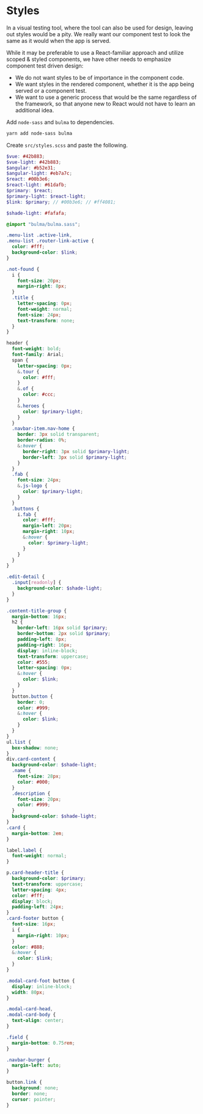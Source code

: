# Styles

In a visual testing tool, where the tool can also be used for design, leaving out styles would be a pity. We really want our component test to look the same as it would when the app is served.

While it may be preferable to use a React-familiar approach and utilize scoped & styled components, we have other needs to emphasize component test driven design:

- We do not want styles to be of importance in the component code.
- We want styles in the rendered component, whether it is the app being served or a component test.
- We want to use a generic process that would be the same regardless of the framework, so that anyone new to React would not have to learn an additional idea.

Add `node-sass` and `bulma` to dependencies.

```bash
yarn add node-sass bulma
```

Create `src/styles.scss` and paste the following.

```scss
$vue: #42b883;
$vue-light: #42b883;
$angular: #b52e31;
$angular-light: #eb7a7c;
$react: #00b3e6;
$react-light: #61dafb;
$primary: $react;
$primary-light: $react-light;
$link: $primary; // #00b3e6; // #ff4081;

$shade-light: #fafafa;

@import "bulma/bulma.sass";

.menu-list .active-link,
.menu-list .router-link-active {
  color: #fff;
  background-color: $link;
}

.not-found {
  i {
    font-size: 20px;
    margin-right: 8px;
  }
  .title {
    letter-spacing: 0px;
    font-weight: normal;
    font-size: 24px;
    text-transform: none;
  }
}

header {
  font-weight: bold;
  font-family: Arial;
  span {
    letter-spacing: 0px;
    &.tour {
      color: #fff;
    }
    &.of {
      color: #ccc;
    }
    &.heroes {
      color: $primary-light;
    }
  }
  .navbar-item.nav-home {
    border: 3px solid transparent;
    border-radius: 0%;
    &:hover {
      border-right: 3px solid $primary-light;
      border-left: 3px solid $primary-light;
    }
  }
  .fab {
    font-size: 24px;
    &.js-logo {
      color: $primary-light;
    }
  }
  .buttons {
    i.fab {
      color: #fff;
      margin-left: 20px;
      margin-right: 10px;
      &:hover {
        color: $primary-light;
      }
    }
  }
}

.edit-detail {
  .input[readonly] {
    background-color: $shade-light;
  }
}

.content-title-group {
  margin-bottom: 16px;
  h2 {
    border-left: 16px solid $primary;
    border-bottom: 2px solid $primary;
    padding-left: 8px;
    padding-right: 16px;
    display: inline-block;
    text-transform: uppercase;
    color: #555;
    letter-spacing: 0px;
    &:hover {
      color: $link;
    }
  }
  button.button {
    border: 0;
    color: #999;
    &:hover {
      color: $link;
    }
  }
}
ul.list {
  box-shadow: none;
}
div.card-content {
  background-color: $shade-light;
  .name {
    font-size: 28px;
    color: #000;
  }
  .description {
    font-size: 20px;
    color: #999;
  }
  background-color: $shade-light;
}
.card {
  margin-bottom: 2em;
}

label.label {
  font-weight: normal;
}

p.card-header-title {
  background-color: $primary;
  text-transform: uppercase;
  letter-spacing: 4px;
  color: #fff;
  display: block;
  padding-left: 24px;
}
.card-footer button {
  font-size: 16px;
  i {
    margin-right: 10px;
  }
  color: #888;
  &:hover {
    color: $link;
  }
}

.modal-card-foot button {
  display: inline-block;
  width: 80px;
}

.modal-card-head,
.modal-card-body {
  text-align: center;
}

.field {
  margin-bottom: 0.75rem;
}

.navbar-burger {
  margin-left: auto;
}

button.link {
  background: none;
  border: none;
  cursor: pointer;
}
```
